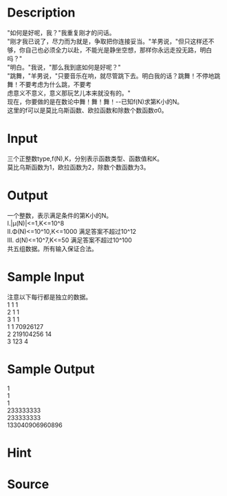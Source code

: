 
# Description

<div class="content"><div>
<div>&#34;如何是好呢，我？&#34;我重复刚才的问话。 </div>
<div></div>
<div>&#34;刚才我已说了，尽力而为就是，争取把你连接妥当。&#34;羊男说，&#34;但只这样还不够，你自己也必须全力以赴，不能光是静坐空想，那样你永远走投无路，明白吗？&#34; </div>
<div></div>
<div>&#34;明白。&#34;我说，&#34;那么我到底如何是好呢？&#34; </div>
<div></div>
<div>&#34;跳舞，&#34;羊男说，&#34;只要音乐在响，就尽管跳下去。明白我的话？跳舞！不停地跳舞！不要考虑为什么跳，不要考</div>
<div>虑意义不意义，意义那玩艺儿本来就没有的。&#34;</div>
<div></div>
<div></div>
<div>现在，你要做的是在数论中舞！舞！舞！--已知f(N)求第K小的N。</div>
<div>这里的f可以是莫比乌斯函数、欧拉函数和除数个数函数σ0。</div>
</div>
<p></p></div>

# Input

<div class="content"><div>三个正整数type,f(N),K，分别表示函数类型、函数值和K。</div>
<div>莫比乌斯函数为1，欧拉函数为2，除数个数函数为3。</div>
<p></p></div>

# Output

<div class="content"><div>一个整数，表示满足条件的第K小的N。</div>
<div>
<div>I.|μ(N)|&lt;=1,K&lt;=10^8</div>
<div>II.Φ(N)&lt;=10^10,K&lt;=1000 满足答案不超过10^12</div>
<div>III. d(N)&lt;=10^7,K&lt;=50 满足答案不超过10^100</div>
<div>共五组数据。所有输入保证合法。</div>
</div>
<p></p></div>

# Sample Input

<div class="content"><span class="sampledata">注意以下每行都是独立的数据。<br/>
1 1 1<br/>
2 1 1<br/>
3 1 1<br/>
1 1 70926127<br/>
2 219104256 14<br/>
3 123 4</span></div>

# Sample Output

<div class="content"><span class="sampledata">1<br/>
1<br/>
1<br/>
233333333<br/>
233333333<br/>
133040906960896</span></div>

# Hint

<div class="content"><p></p></div>

# Source

<div class="content"><p><a href="problemset.php?search="></a></p></div>


